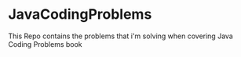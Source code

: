 # JavaCodingProblems
This Repo contains the problems that i'm solving when covering Java Coding Problems book
